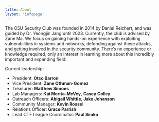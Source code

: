 ```yaml
---
title: About
layout: 'infopage'
---
```


The OSU Security Club was founded in 2014 by Daniel Reichert, and was guided by Dr. Yeongjin Jang until 2023. Currently, the club is advised by Zane Ma. We focus on gaining hands-on experience with exploiting vulnerabilities in systems and networks, defending against these attacks, and getting involved in the security community. There’s no experience or knowledge required, only an interest in learning more about this incredibly important and expanding field!

Current leadership:

- President: **Otso Barron**
- Vice President: **Zane Othman-Gomez**
- Treasurer: **Matthew Simoes**
- Lab Managers: **Kai Morita-McVey**, **Casey Colley**
- Outreach Officers: **Abigail Whittle**, **Jake Johanson**
- Community Manager: **Kevin Rossel**
- Relations Officer: **Grace Parrish**
- Lead CTF League Coordinator: **Paul Simko**
